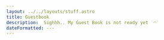 ```yaml
---
layout: ../../layouts/stuff.astro
title: Guestbook
description:  Sighhh.. My Guest Book is not ready yet ˙◠˙
dateFormatted: ---
---
```


